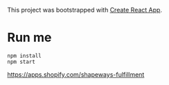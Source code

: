 This project was bootstrapped with [Create React App](https://github.com/facebook/create-react-app).

# Run me

    npm install
    npm start

https://apps.shopify.com/shapeways-fulfillment